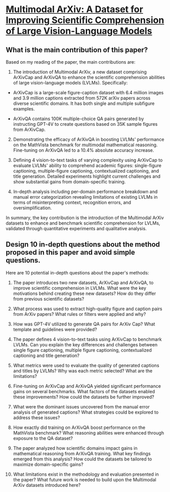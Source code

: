 # [Multimodal ArXiv: A Dataset for Improving Scientific Comprehension of   Large Vision-Language Models](https://arxiv.org/abs/2403.00231)

## What is the main contribution of this paper?

 Based on my reading of the paper, the main contributions are:

1) The introduction of Multimodal ArXiv, a new dataset comprising ArXivCap and ArXivQA to enhance the scientific comprehension abilities of large vision-language models (LVLMs). Specifically:

- ArXivCap is a large-scale figure-caption dataset with 6.4 million images and 3.9 million captions extracted from 572K arXiv papers across diverse scientific domains. It has both single and multiple subfigure examples.

- ArXivQA contains 100K multiple-choice QA pairs generated by instructing GPT-4V to create questions based on 35K sample figures from ArXivCap.

2) Demonstrating the efficacy of ArXivQA in boosting LVLMs' performance on the MathVista benchmark for multimodal mathematical reasoning. Fine-tuning on ArXivQA led to a 10.4% absolute accuracy increase.

3) Defining 4 vision-to-text tasks of varying complexity using ArXivCap to evaluate LVLMs' ability to comprehend academic figures: single-figure captioning, multiple-figure captioning, contextualized captioning, and title generation. Detailed experiments highlight current challenges and show substantial gains from domain-specific training.

4) In-depth analysis including per-domain performance breakdown and manual error categorization revealing limitations of existing LVLMs in terms of misinterpreting context, recognition errors, and oversimplification.

In summary, the key contribution is the introduction of the Multimodal ArXiv datasets to enhance and benchmark scientific comprehension for LVLMs, validated through quantitative experiments and qualitative analysis.


## Design 10 in-depth questions about the method proposed in this paper and avoid simple questions.

 Here are 10 potential in-depth questions about the paper's methods:

1. The paper introduces two new datasets, ArXivCap and ArXivQA, to improve scientific comprehension in LVLMs. What were the key motivations behind creating these new datasets? How do they differ from previous scientific datasets?

2. What process was used to extract high-quality figure and caption pairs from ArXiv papers? What rules or filters were applied and why?

3. How was GPT-4V utilized to generate QA pairs for ArXiv Cap? What template and guidelines were provided? 

4. The paper defines 4 vision-to-text tasks using ArXivCap to benchmark LVLMs. Can you explain the key differences and challenges between single figure captioning, multiple figure captioning, contextualized captioning and title generation? 

5. What metrics were used to evaluate the quality of generated captions and titles by LVLMs? Why was each metric selected? What are the limitations?

6. Fine-tuning on ArXivCap and ArXivQA yielded significant performance gains on several benchmarks. What factors of the datasets enabled these improvements? How could the datasets be further improved?

7. What were the dominant issues uncovered from the manual error analysis of generated captions? What strategies could be explored to address these issues? 

8. How exactly did training on ArXivQA boost performance on the MathVista benchmark? What reasoning abilities were enhanced through exposure to the QA dataset?

9. The paper analyzed how scientific domains impact gains in mathematical reasoning from ArXivQA training. What key findings emerged from this analysis? How could the datasets be tailored to maximize domain-specific gains?

10. What limitations exist in the methodology and evaluation presented in the paper? What future work is needed to build upon the Multimodal ArXiv datasets introduced here?
